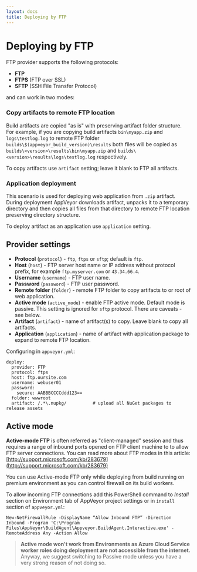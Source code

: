 ```yaml
---
layout: docs
title: Deploying by FTP
---
```


# Deploying by FTP

FTP provider supports the following protocols:

* **FTP**
* **FTPS** (FTP over SSL)
* **SFTP** (SSH File Transfer Protocol)

and can work in two modes:

### Copy artifacts to remote FTP location

Build artifacts are copied "as is" with preserving artifact folder structure. For example, if you are copying build artifacts `bin\myapp.zip` and `logs\testlog.log` to remote FTP folder `builds\$(appveyor_build_version)\results` both files will be copied as `builds\<version>\results\bin\myapp.zip` and `builds\<version>\results\logs\testlog.log` respectively.

To copy artifacts use `artifact` setting; leave it blank to FTP all artifacts.

### Application deployment

This scenario is used for deploying web application from `.zip` artifact. During deployment AppVeyor downloads artifact, unpacks it to a temporary directory and then copies all files from that directory to remote FTP location preserving directory structure.

To deploy artifact as an application use `application` setting.

## Provider settings

* **Protocol** (`protocol`) - `ftp`, `ftps` or `sftp`; default is `ftp`.
* **Host** (`host`) - FTP server host name or IP address without protocol prefix, for example `ftp.myserver.com` or `43.34.66.4`.
* **Username** (`username`) - FTP user name.
* **Password** (`password`) - FTP user password.
* **Remote folder** (`folder`) - remote FTP folder to copy artifacts to or root of web application.
* **Active mode** (`active_mode`) - enable FTP active mode. Default mode is passive. This setting is ignored for `sftp` protocol. There are caveats - see below.
* **Artifact** (`artifact`) - name of artifact(s) to copy. Leave blank to copy all artifacts.
* **Application** (`application`) - name of artifact with application package to expand to remote FTP location.

Configuring in `appveyor.yml`:

    deploy:
      provider: FTP
      protocol: ftps
      host: ftp.oursite.com
      username: webuser01
      password:
        secure: AABBBCCCCddd123==
      folder: wwwroot
      artifact: /.*\.nupkg/          # upload all NuGet packages to release assets


## Active mode

**Active-mode FTP** is often referred as "client-managed" session and thus requires a range of inbound ports opened on FTP client machine to to allow FTP server connections. You can read more about FTP modes in this article: [http://support.microsoft.com/kb/283679](http://support.microsoft.com/kb/283679)

You can use Active-mode FTP only while deploying from build running on premium environment as you can control firewall on its build workers.

To allow incoming FTP connections add this PowerShell command to *Install* section on Environment tab of AppVeyor project settings or in `install` section of `appveyor.yml`:

    New-NetFirewallRule -DisplayName “Allow Inbound FTP” -Direction Inbound -Program 'C:\Program Files\AppVeyor\BuildAgent\Appveyor.BuildAgent.Interactive.exe' -RemoteAddress Any -Action Allow

> **Active mode won't work from Environments as Azure Cloud Service worker roles doing deployment are not accessible from the internet.** Anyway, we suggest switching to Passive mode unless you have a very strong reason of not doing so.